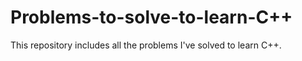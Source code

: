 # Problems-to-solve-to-learn-C++
This repository includes all the problems I've solved to learn C++. 
